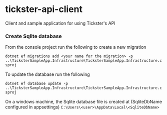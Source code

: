 # tickster-api-client
Client and sample application for using Tickster's API

### Create Sqlite database

From the console project run the following to create a new migration

`dotnet ef migrations add <your name for the migration> -p ..\TicksterSampleApp.Infrastructure\TicksterSampleApp.Infrastructure.csproj`

To update the database run the following

`dotnet ef database update -p ..\TicksterSampleApp.Infrastructure\TicksterSampleApp.Infrastructure.csproj`

On a windows machine, the Sqlite database file is created at (SqliteDbName configured in appsettings)
`C:\Users\<user>\AppData\Local\<SqliteDbName>`